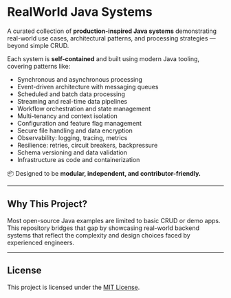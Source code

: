 # RealWorld Java Systems

A curated collection of **production-inspired Java systems** demonstrating real-world use cases, architectural patterns, and processing strategies — beyond simple CRUD.


Each system is **self-contained** and built using modern Java tooling, covering patterns like:
- Synchronous and asynchronous processing
- Event-driven architecture with messaging queues
- Scheduled and batch data processing
- Streaming and real-time data pipelines
- Workflow orchestration and state management
- Multi-tenancy and context isolation
- Configuration and feature flag management
- Secure file handling and data encryption
- Observability: logging, tracing, metrics
- Resilience: retries, circuit breakers, backpressure
- Schema versioning and data validation
- Infrastructure as code and containerization

📦 Designed to be **modular, independent, and contributor-friendly.**

---

## Why This Project?

Most open-source Java examples are limited to basic CRUD or demo apps. This repository bridges that gap by showcasing real-world backend systems that reflect the complexity and design choices faced by experienced engineers.

---

## License
This project is licensed under the [MIT License](LICENSE).
